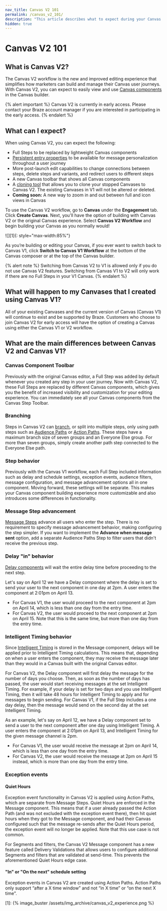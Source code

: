 ```yaml
---
nav_title: Canvas V2 101
permalink: /canvas_v2_101/
description: "This article describes what to expect during your Canvas V2 experience, such as differences between Canvas V1 and V2."
hidden: true
---
```


# Canvas V2 101

## What is Canvas V2?

The Canvas V2 workflow is the new and improved editing experience that simplifies how marketers can build and manage their Canvas user journeys. With Canvas V2, you can expect to easily view and use [Canvas components]({{site.baseurl}}/user_guide/engagement_tools/canvas/canvas_components) in the Canvas builder. 

{% alert important %}
Canvas V2 is currently in early access. Please contact your Braze account manager if you are interested in participating in the early access.
{% endalert %}

## What can I expect?

When using Canvas V2, you can expect the following:
* Full Steps to be replaced by lightweight Canvas components
* [Persistent entry properties]({{site.baseurl}}/user_guide/engagement_tools/canvas/create_a_canvas/canvas_persistent_entry_properties/) to be available for message personalization throughout a user journey
* More post-launch edit capabilities to change connections between steps, delete steps and variants, and redirect users to different steps
* A new Canvas toolbar that shows all Canvas components
* A [cloning tool]({{site.baseurl}}/cloning_canvases/) that allows you to clone your stopped Canvases to Canvas V2. The existing Canvases in V1 will not be altered or deleted.
* **Coming soon:** A new way to zoom in and out between full and icon views in Canvas

To use the Canvas V2 workflow, go to **Canvas** under the **Engagement** tab. Click <i class="fas fa-plus"></i> **Create Canvas**. Next, you'll have the option of building with Canvas V2 or the original Canvas experience. Select **Canvas V2 Workflow** and begin building your Canvas as you normally would!

![][1]{: style="max-width:85%"}

As you’re building or editing your Canvas, if you ever want to switch back to Canvas V1, click **Switch to Canvas V1 Workflow** at the bottom of the Canvas composer or at the top of the Canvas builder. 

{% alert note %}
Switching from Canvas V2 to V1 is allowed only if you do not use Canvas V2 features. Switching from Canvas V1 to V2 will only work if there are no Full Steps in your V1 Canvas.
{% endalert %}

## What will happen to my Canvases that I created using Canvas V1?

All of your existing Canvases and the current version of Canvas (Canvas V1) will continue to exist and be supported by Braze. Customers who choose to join Canvas V2 for early access will have the option of creating a Canvas using either the Canvas V1 or V2 workflow.

## What are the main differences between Canvas V2 and Canvas V1?

### Canvas Component Toolbar

Previously with the original Canvas editor, a Full Step was added by default whenever you created any step in your user journey. Now with Canvas V2, these Full Steps are replaced by different Canvas components, which gives you the benefit of increased visibility and customization for your editing experience. You can immediately see all your Canvas components from the Canvas Step Toolbar.

### Branching

Steps in Canvas V2 can [branch]({{site.baseurl}}/user_guide/engagement_tools/canvas/create_a_canvas/branching/), or split into multiple steps, only using path steps such as [Audience Paths]({{site.baseurl}}/user_guide/engagement_tools/canvas/canvas_components/audience_paths/) or [Action Paths]({{site.baseurl}}/user_guide/engagement_tools/canvas/canvas_components/action_paths/). These steps have a maximum branch size of seven groups and an Everyone Else group. For more than seven groups, simply create another path step connected to the Everyone Else path.

### Step behavior

Previously with the Canvas V1 workflow, each Full Step included information such as delay and schedule settings, exception events, audience filters, message configuration, and message advancement options all in one component. Moving forward, these settings will be separate. This makes your Canvas component building experience more customizable and also introduces some differences in functionality.

### Message Step advancement

[Message Steps]({{site.baseurl}}/user_guide/engagement_tools/canvas/canvas_components/message_step/) advance all users who enter the step. There is no requirement to specify message advancement behavior, making configuring the step simpler. If you want to implement the **Advance when message sent** option, add a separate Audience Paths Step to filter users that didn't receive the previous step.  

### Delay "in" behavior

[Delay components]({{site.baseurl}}/user_guide/engagement_tools/canvas/canvas_components/delay_step/) will wait the entire delay time before proceeding to the next step. 

Let's say on April 12 we have a Delay component where the delay is set to send your user to the next component in one day at 2pm. A user enters the component at 2:01pm on April 13. 
- For Canvas V1, the user would proceed to the next component at 2pm on April 14, which is less than one day from the entry time. 
- For Canvas V2, the user would proceed to the next component at 2pm on April 15. Note that this is the same time, but more than one day from the entry time. 

### Intelligent Timing behavior

Since [Intelligent Timing]({{site.baseurl}}/user_guide/intelligence/intelligent_timing/) is stored in the Message component, delays will be applied prior to Intelligent Timing calculations. This means that, depending on when a user enters the component, they may receive the message later than they would in a Canvas built with the original Canvas editor.

For Canvas V2, the Delay component will first delay the message for the number of days you choose. Then, as soon as the number of days has passed, the user would start receiving messages at the set Intelligent Timing. For example, if your delay is set for two days and you use Intelligent Timing, then it will take 48 hours for Intelligent Timing to apply and for messages to begin sending. For Canvas V1, if the Full Step includes a one day delay, then the message would send on the second day at the set Intelligent Timing. 

As an example, let's say on April 12, we have a Delay component set to send a user to the next component after one day using Intelligent Timing. A user enters the component at 2:01pm on April 13, and Intelligent Timing for the given message channel is 2pm. 
- For Canvas V1, the user would receive the message at 2pm on April 14, which is less than one day from the entry time. 
- For Canvas V2, the user would receive the message at 2pm on April 15 instead, which is more than one day from the entry time.

### Exception events

#### Quiet Hours

Exception event functionality in Canvas V2 is applied using Action Paths, which are separate from Message Steps. Quiet Hours are enforced in the Message component. This means that if a user already passed the Action Path (and was not excluded with the exception event there), then hit quiet hours when they got to the Message component, and had their Canvas configured such that the message re-sends after the Quiet Hours period, the exception event will no longer be applied. Note that this use case is not common.

For Segments and filters, the Canvas V2 Message component has a new feature called Delivery Validations that allows users to configure additional Segments and filters that are validated at send-time. This prevents the aforementioned Quiet Hours edge case.

#### "In" or "On the next" schedule setting

Exception events in Canvas V2 are created using Action Paths. Action Paths only support “after a X time window” and not “in X time” or “on the next X time".


[1]: {% image_buster /assets/img_archive/canvas_v2_experience.png %}
